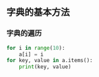 ## 字典的基本方法

### 字典的遍历

```python
for i in range(10):
    a[i] = i
for key, value in a.items():
    print(key, value)
```